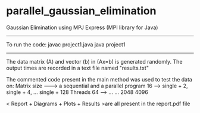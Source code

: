 # parallel_gaussian_elimination
Gaussian Elimination using MPJ Express (MPI library for Java)




---------------------------------------------------------------------------------------------------------------------------
To run the code:
javac project1.java
java project1 <int matrixSize> <NumOfThreads>

---------------------------------------------------------------------------------------------------------------------------

The data matrix (A) and vector (b) in (Ax=b) is generated randomly.
The output times are recorded in a text file named "results.txt"


The commented code present in the main method was used to test the data on:
Matrix size ---> a sequential and a parallel program
16 --> single + 2, single + 4, ... single + 128 Threads
64 --> ...
...
2048
4096

< Report + Diagrams + Plots + Results >are all present in the report.pdf file
